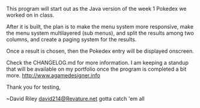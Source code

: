 This program will start out as the Java version of the week 1 Pokedex we worked on in class. 

After it is built, the plan is to make the menu system more responsive, make the menu system multilayered (sub menus), and split
the results among two columns, and create a paging system for the results. 

Once a result is chosen, then the Pokedex entry will be displayed onscreen.

Check the CHANGELOG.md for more information. I am keeping a standup that will be available on my portfolio once the program is completed a bit more.
http://www.agamedesigner.info

Thank you for testing,

~David Riley
david214@Revature.net
gotta catch 'em all
